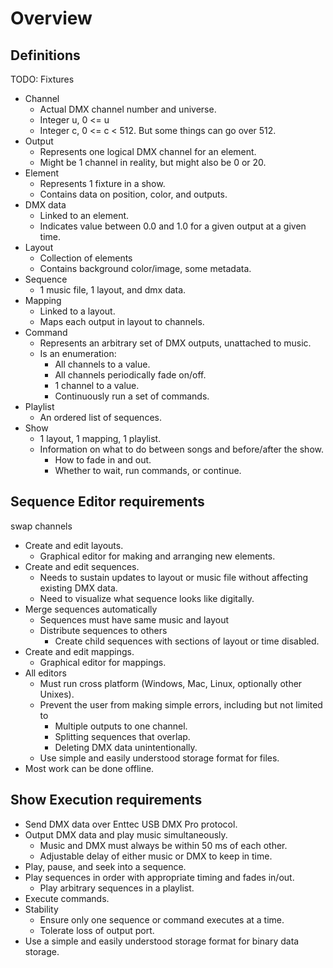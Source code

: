 # Overview

## Definitions

TODO: Fixtures

- Channel
  - Actual DMX channel number and universe.
  - Integer u, 0 <= u
  - Integer c, 0 <= c < 512. But some things can go over 512.
- Output
  - Represents one logical DMX channel for an element.
  - Might be 1 channel in reality, but might also be 0 or 20.
- Element
  - Represents 1 fixture in a show.
  - Contains data on position, color, and outputs.
- DMX data
  - Linked to an element.
  - Indicates value between 0.0 and 1.0 for a given output at a given time.
- Layout
  - Collection of elements
  - Contains background color/image, some metadata.
- Sequence
  - 1 music file, 1 layout, and dmx data.
- Mapping
  - Linked to a layout.
  - Maps each output in layout to channels.
- Command
  - Represents an arbitrary set of DMX outputs, unattached to music.
  - Is an enumeration:
    - All channels to a value.
    - All channels periodically fade on/off.
    - 1 channel to a value.
    - Continuously run a set of commands.
- Playlist
  - An ordered list of sequences.
- Show
  - 1 layout, 1 mapping, 1 playlist.
  - Information on what to do between songs and before/after the show.
    - How to fade in and out.
    - Whether to wait, run commands, or continue.


## Sequence Editor requirements

swap channels
- Create and edit layouts.
  - Graphical editor for making and arranging new elements.
- Create and edit sequences.
  - Needs to sustain updates to layout or music file without affecting
    existing DMX data.
  - Need to visualize what sequence looks like digitally.
- Merge sequences automatically
  - Sequences must have same music and layout
  - Distribute sequences to others
    - Create child sequences with sections of layout or time disabled.
- Create and edit mappings.
  - Graphical editor for mappings.
- All editors
  - Must run cross platform (Windows, Mac, Linux, optionally other Unixes).
  - Prevent the user from making simple errors, including but not limited to
    - Multiple outputs to one channel.
    - Splitting sequences that overlap.
    - Deleting DMX data unintentionally.
  - Use simple and easily understood storage format for files.
- Most work can be done offline.


## Show Execution requirements

- Send DMX data over Enttec USB DMX Pro protocol.
- Output DMX data and play music simultaneously.
  - Music and DMX must always be within 50 ms of each other.
  - Adjustable delay of either music or DMX to keep in time.
- Play, pause, and seek into a sequence.
- Play sequences in order with appropriate timing and fades in/out.
  - Play arbitrary sequences in a playlist.
- Execute commands.
- Stability
  - Ensure only one sequence or command executes at a time.
  - Tolerate loss of output port.
- Use a simple and easily understood storage format for binary data storage.
